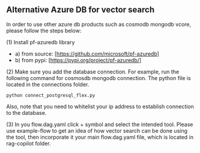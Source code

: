 ## Alternative Azure DB for vector search
In order to use other azure db products such as cosmodb mongodb vcore, please follow the steps below:

(1) Install pf-azuredb library
- a) from source: [https://github.com/microsoft/pf-azuredb]
- b) from pypi: [https://pypi.org/project/pf-azuredb/]

(2) Make sure you add the database connection. For example, run the following command for cosmosdb mongodb connection. The python file is located in the connections folder.  
```
python connect_postgresql_flex.py
```

Also, note that you need to whitelist your ip address to establish connection to the database. 

(3) In you flow.dag.yaml click + symbol and select the intended tool. Please use example-flow to get an idea of how vector search can be done using the tool, then incorporate it your main flow.dag.yaml file, which is located in rag-copilot folder.

